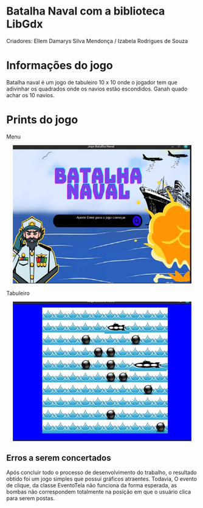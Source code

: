 # Batalha Naval com a biblioteca LibGdx
Criadores: Ellem Damarys Silva Mendonça / Izabela Rodrigues de Souza
# Informações do jogo
Batalha naval é um jogo de tabuleiro 10 x 10 onde o jogador tem que adivinhar os quadrados onde os navios estão escondidos. Ganah quado achar os 10 navios.
# Prints do jogo
Menu
<p align="center">
<img width="470" src="BatalhaNavalGame/assets/Menu.jpeg">
</p>
Tabuleiro
<p align="center">
<img width="470" src="BatalhaNavalGame/assets/Tabuleiro.jpeg">
</p>


## Erros a serem concertados
Após concluir todo o processo de desenvolvimento do trabalho, o resultado obtido foi um jogo simples que possui gráficos atraentes. Todavia, O evento de  clique, da classe EventoTela não funciona da forma esperada, as bombas não correspondem totalmente na posição em que o usuário clica para serem postas.





